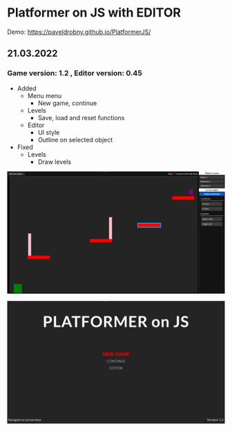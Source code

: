 # Platformer on JS with EDITOR

Demo: https://paveldrobny.github.io/PlatformerJS/

## 21.03.2022
### Game version: 1.2 , Editor version: 0.45

- Added
  - Menu menu
    - New game, continue
  - Levels
    - Save, load and reset functions
  - Editor
    - UI style
    - Outline on selected object
- Fixed
  - Levels
    - Draw levels 

![img](https://github.com/paveldrobny/PlatformerJS/blob/master/editor.png)

![img](https://github.com/paveldrobny/PlatformerJS/blob/master/mainMenu.png)
